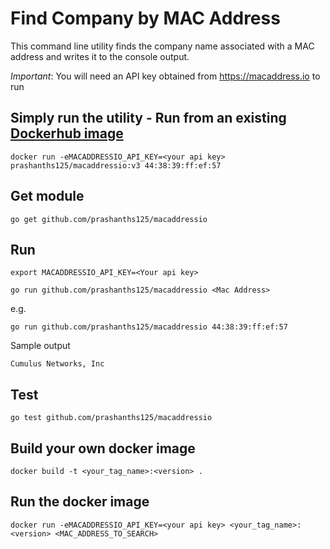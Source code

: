 # Find Company by MAC Address

This command line utility finds the company name associated with a MAC address and writes it to the console output.

*Important*: You will need an API key obtained from https://macaddress.io to run

## Simply run the utility - Run from an existing [Dockerhub image](https://hub.docker.com/repository/docker/prashanths125/macaddressio)

`docker run -eMACADDRESSIO_API_KEY=<your api key> prashanths125/macaddressio:v3 44:38:39:ff:ef:57`

## Get module
`go get github.com/prashanths125/macaddressio`

## Run 
`export MACADDRESSIO_API_KEY=<Your api key>`

`go run github.com/prashanths125/macaddressio <Mac Address>`

e.g.

`go run github.com/prashanths125/macaddressio 44:38:39:ff:ef:57`

Sample output

`Cumulus Networks, Inc`

## Test
`go test github.com/prashanths125/macaddressio`

## Build your own docker image

`docker build -t <your_tag_name>:<version> .`

## Run the docker image

`docker run -eMACADDRESSIO_API_KEY=<your api key> <your_tag_name>:<version> <MAC_ADDRESS_TO_SEARCH>`








